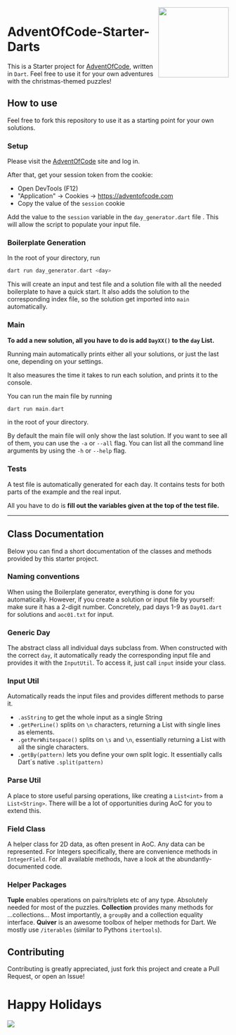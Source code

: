 <img src="https://www.kindpng.com/picc/m/176-1766554_dart-programming-language-logo-hd-png-download.png" width="160" align="right">

# AdventOfCode-Starter-Darts

This is a Starter project for [AdventOfCode](https://adventofcode.com/2023), written in `Dart`. Feel free to use it for your own adventures with the christmas-themed puzzles!

## How to use

Feel free to fork this repository to use it as a starting point for your own solutions.

### Setup

Please visit the [AdventOfCode](https://adventofcode.com) site and log in. 

After that, get your session token from the cookie:
- Open DevTools (F12)
- "Application" -> Cookies -> https://adventofcode.com
- Copy the value of the `session` cookie

Add the value to the `session` variable in the `day_generator.dart` file . This will allow the script to populate your input file.


### Boilerplate Generation

In the root of your directory, run 
```dart
dart run day_generator.dart <day>
```

This will create an input and test file and a solution file with all the needed boilerplate to have a quick start. It also adds the solution to the corresponding index file, so the solution get imported into `main` automatically.

### Main

**To add a new solution, all you have to do is add `DayXX()` to the `day` List.**

Running main automatically prints either all your solutions, or just the last one, depending on your settings.

It also measures the time it takes to run each solution, and prints it to the console.

You can run the main file by running 
```dart
dart run main.dart
```
in the root of your directory.

By default the main file will only show the last solution. If you want to see all of them, you can use the `-a` or `--all` flag.
You can list all the command line arguments by using the `-h` or `--help` flag.

### Tests

A test file is automatically generated for each day. It contains tests for both parts of the example and the real input. 

All you have to do is **fill out the variables given at the top of the test file.**

---

## Class Documentation

Below you can find a short documentation of the classes and methods provided by this starter project.

### Naming conventions

When using the Boilerplate generator, everything is done for you automatically. However, if you create a solution or input file by yourself: make sure it has a 2-digit number. Concretely, pad days 1-9 as `Day01.dart` for solutions and `aoc01.txt` for input.


### Generic Day

The abstract class all individual days subclass from. When constructed with the correct `day`, it automatically ready the corresponding input file and provides it with the `InputUtil`. To access it, just call `input` inside your class.

### Input Util

Automatically reads the input files and provides different methods to parse it.

- `.asString` to get the whole input as a single String
- `.getPerLine()` splits on `\n` characters, returning a List with single lines as elements.
- `.getPerWhitespace()` splits on `\s` and `\n`, essentially returning a List with all the single characters.
- `.getBy(pattern)` lets you define your own split logic. It essentially calls Dart´s native `.split(pattern)`

### Parse Util

A place to store useful parsing operations, like creating a `List<int>` from a `List<String>`. There will be a lot of opportunities during AoC for you to extend this.

### Field Class

A helper class for 2D data, as often present in AoC. Any data can be represented. For Integers specifically, there are convenience methods in `IntegerField`. For all available methods, have a look at the abundantly-documented code.

### Helper Packages

**Tuple** enables operations on pairs/triplets etc of any type. Absolutely needed for most of the puzzles.
**Collection** provides many methods for ...collections... Most importantly, a `groupBy` and a collection equality interface.
**Quiver** is an awesome toolbox of helper methods for Dart. We mostly use `/iterables` (similar to Pythons `itertools`).

## Contributing

Contributing is greatly appreciated, just fork this project and create a Pull Request, or open an Issue!

# Happy Holidays

<img src="https://blogs.sap.com/wp-content/uploads/2020/11/EkaoQQTXEAMA4BN.jpg">
